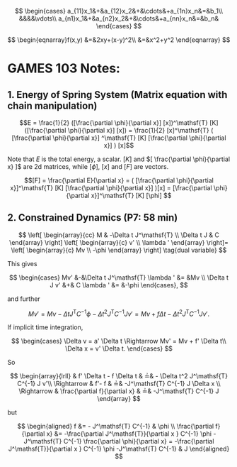 $$
\begin{cases} 
		a_{11}x_1&+&a_{12}x_2&+&\cdots&+a_{1n}x_n&=&b_1\\
		&&&&\vdots\\
		a_{n1}x_1&+&a_{n2}x_2&+&\cdots&+a_{nn}x_n&=&b_n&			
\end{cases}
$$

$$
\begin{eqnarray}f(x,y)
		&=&2xy+(x-y)^2\\
		&=&x^2+y^2
\end{eqnarray}
$$

# GAMES 103 Notes:

## 1. Energy of Spring System (Matrix equation with chain manipulation)

$$E = \frac{1}{2} ([\frac{\partial \phi}{\partial x}] [x])^\mathsf{T} [K] ([\frac{\partial \phi}{\partial x}] [x]) = \frac{1}{2} [x]^\mathsf{T} ( [\frac{\partial \phi}{\partial x}] ^\mathsf{T} [K] [\frac{\partial \phi}{\partial x}] ) [x]$$

Note that $E$ is the total energy, a scalar. $[K]$ and $[ \frac{\partial \phi}{\partial x} ]$ are 2d matrices, while $[\phi]$, $[x]$ and $[F]$ are vectors.

$$[F] = \frac{\partial E}{\partial x} = ( [\frac{\partial \phi}{\partial x}]^\mathsf{T} [K] [\frac{\partial \phi}{\partial x}] )[x] = [\frac{\partial \phi}{\partial x}]^\mathsf{T} [K] [\phi] $$

## 2. Constrained Dynamics (P7: 58 min)

$$ 
\left[
    \begin{array}{cc}
      M & -\Delta t J^\mathsf{T}  \\
      \Delta t J & C 
    \end{array}
\right] 
\left[
    \begin{array}{c}
      v' \\
      \lambda '
    \end{array}
\right]=
\left[
    \begin{array}{c}
      Mv \\
      -\phi 
    \end{array}
\right]
\tag{dual variable}
$$

This gives 

$$
\begin{cases} 
		Mv' &-&\Delta t J^\mathsf{T} \lambda ' &= &Mv \\ 
		\Delta t J v' &+& C \lambda ' &= &-\phi
\end{cases},
$$

and further

$$
Mv' = Mv - \Delta t J^\mathsf{T} C^{-1} \phi - \Delta t^2 J^\mathsf{T} C^{-1} J v' = Mv + f \Delta t  - \Delta t^2 J^\mathsf{T} C^{-1} J v'.
$$ 

If implicit time integration,

$$
\begin{cases} 
		\Delta v = a' \Delta t \Rightarrow  Mv' = Mv + f' \Delta t\\ 
		\Delta x = v' \Delta t.
\end{cases}
$$

So

$$
\begin{array}{lrll}
& f' \Delta t - f \Delta t & ≟& - \Delta t^2 J^\mathsf{T} C^{-1} J v'\\
\Rightarrow & f'- f & ≟& -J^\mathsf{T} C^{-1} J \Delta x \\
\Rightarrow & \frac{\partial f}{\partial x} & ≟& -J^\mathsf{T} C^{-1} J
\end{array}
$$

but

$$
\begin{aligned}
f &= - J^\mathsf{T} C^{-1} & \phi \\
\frac{\partial f}{\partial x} &= -\frac{\partial J^\mathsf{T}}{\partial x } C^{-1} \phi -J^\mathsf{T} C^{-1} \frac{\partial \phi}{\partial x} = -\frac{\partial J^\mathsf{T}}{\partial x } C^{-1} \phi -J^\mathsf{T} C^{-1} & J  
\end{aligned}
$$




